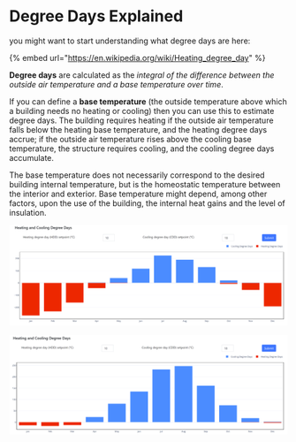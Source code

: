 # Degree Days Explained

you might want to start understanding what degree days are here:

{% embed url="https://en.wikipedia.org/wiki/Heating_degree_day" %}

**Degree days** are calculated as the _integral of the difference between the outside air temperature and a base temperature over time_.&#x20;

If you can define a **base temperature** (the outside temperature above which a building needs no heating or cooling) then you can use this to estimate degree days.  The building requires heating if the outside air temperature falls below the heating base temperature, and the heating degree days accrue; if the outside air temperature rises above the cooling base temperature, the structure requires cooling, and the cooling degree days accumulate.

The base temperature does not necessarily correspond to the desired building internal temperature, but is the homeostatic temperature between the interior and exterior. Base temperature might depend, among other factors, upon the use of the building, the internal heat gains and the level of insulation.

![example deegree days for New York, Downtown Manhattan, NY, USA](<../../../.gitbook/assets/image (3) (1).png>)

![example deegree days for Palermo Boccadifalco Airport, ITALY](<../../../.gitbook/assets/image (1) (1).png>)

